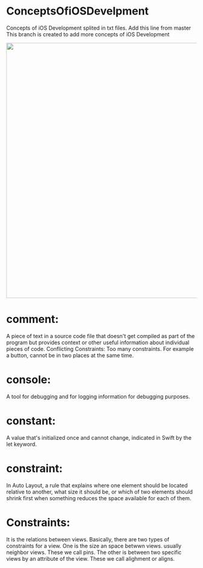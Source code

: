 # ConceptsOfiOSDevelpment
Concepts of iOS Development splited in txt files.
Add this line from master
This branch is created to add more concepts of iOS Development

<p align="center">
    <img src="https://github.com/carlos-santiago-2017/ConceptsOfiOSDevelpment/blob/master/screenshoot.png" width="675">
</p>


# comment:
A piece of text in a source code file that doesn't get compiled as part of the program but provides context or other useful information about individual pieces of code.
Conflicting Constraints: Too many constraints. For example a button, cannot be in two places at the same time.

# console: 
A tool for debugging and for logging information for debugging purposes.

# constant: 
A value that's initialized once and cannot change, indicated in Swift by the let keyword.

# constraint: 
In Auto Layout, a rule that explains where one element should be located relative to another, what size it should be, or which of two elements should shrink first when something reduces the space available for each of them.

# Constraints: 
It is the relations between views. Basically, there are two types of constraints for a view. One is the size an space betwwn views. usually neighbor views. These we call pins. The other is between two specific views by an attribute of the view. These we call alighment or aligns.
